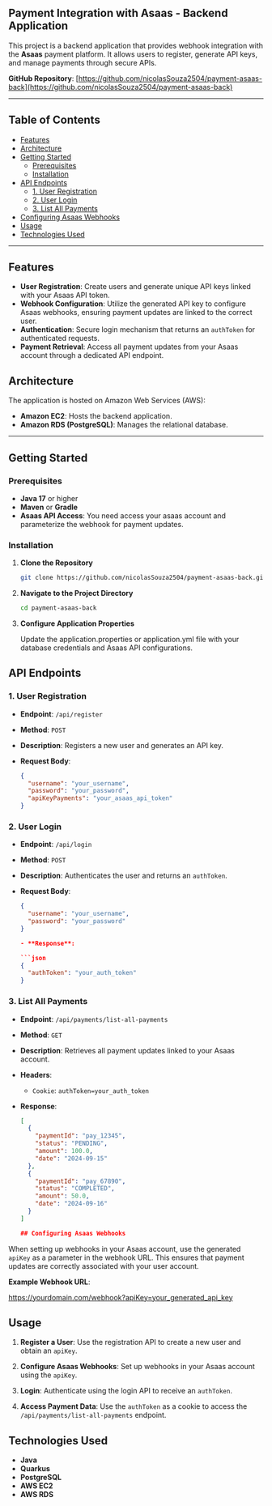 

## Payment Integration with Asaas - Backend Application

This project is a backend application that provides webhook integration with the **Asaas** payment platform. It allows users to register, generate API keys, and manage payments through secure APIs.

**GitHub Repository**: [https://github.com/nicolasSouza2504/payment-asaas-back](https://github.com/nicolasSouza2504/payment-asaas-back)

---

## Table of Contents

- [Features](#features)
- [Architecture](#architecture)
- [Getting Started](#getting-started)
  - [Prerequisites](#prerequisites)
  - [Installation](#installation)
- [API Endpoints](#api-endpoints)
  - [1. User Registration](#1-user-registration)
  - [2. User Login](#2-user-login)
  - [3. List All Payments](#3-list-all-payments)
- [Configuring Asaas Webhooks](#configuring-asaas-webhooks)
- [Usage](#usage)
- [Technologies Used](#technologies-used)

---

## Features

- **User Registration**: Create users and generate unique API keys linked with your Asaas API token.
- **Webhook Configuration**: Utilize the generated API key to configure Asaas webhooks, ensuring payment updates are linked to the correct user.
- **Authentication**: Secure login mechanism that returns an `authToken` for authenticated requests.
- **Payment Retrieval**: Access all payment updates from your Asaas account through a dedicated API endpoint.

## Architecture

The application is hosted on Amazon Web Services (AWS):

- **Amazon EC2**: Hosts the backend application.
- **Amazon RDS (PostgreSQL)**: Manages the relational database.

---

## Getting Started

### Prerequisites

- **Java 17** or higher
- **Maven** or **Gradle**
- **Asaas API Access**: You need access your asaas account and parameterize the webhook for payment updates.

### Installation

1. **Clone the Repository**

   ```bash
   git clone https://github.com/nicolasSouza2504/payment-asaas-back.git


2. **Navigate to the Project Directory**

   ```bash
   cd payment-asaas-back

3. **Configure Application Properties**

   Update the application.properties or application.yml file with your database credentials and Asaas API configurations.

## API Endpoints

### 1. User Registration

- **Endpoint**: `/api/register`
- **Method**: `POST`
- **Description**: Registers a new user and generates an API key.
- **Request Body**:

  ```json
  {
    "username": "your_username",
    "password": "your_password",
    "apiKeyPayments": "your_asaas_api_token"
  }

### 2. User Login

- **Endpoint**: `/api/login`
- **Method**: `POST`
- **Description**: Authenticates the user and returns an `authToken`.
- **Request Body**:

  ```json
  {
    "username": "your_username",
    "password": "your_password"
  }

  - **Response**:

  ```json
  {
    "authToken": "your_auth_token"
  }


### 3. List All Payments

- **Endpoint**: `/api/payments/list-all-payments`
- **Method**: `GET`
- **Description**: Retrieves all payment updates linked to your Asaas account.
- **Headers**:

  - `Cookie`: `authToken=your_auth_token`

- **Response**:

  ```json
  [
    {
      "paymentId": "pay_12345",
      "status": "PENDING",
      "amount": 100.0,
      "date": "2024-09-15"
    },
    {
      "paymentId": "pay_67890",
      "status": "COMPLETED",
      "amount": 50.0,
      "date": "2024-09-16"
    }
  ]

  ## Configuring Asaas Webhooks

When setting up webhooks in your Asaas account, use the generated `apiKey` as a parameter in the webhook URL. This ensures that payment updates are correctly associated with your user account.

**Example Webhook URL**:

https://yourdomain.com/webhook?apiKey=your_generated_api_key

## Usage

1. **Register a User**: Use the registration API to create a new user and obtain an `apiKey`.

2. **Configure Asaas Webhooks**: Set up webhooks in your Asaas account using the `apiKey`.

3. **Login**: Authenticate using the login API to receive an `authToken`.

4. **Access Payment Data**: Use the `authToken` as a cookie to access the `/api/payments/list-all-payments` endpoint.

## Technologies Used

- **Java**
- **Quarkus**
- **PostgreSQL**
- **AWS EC2**
- **AWS RDS**

